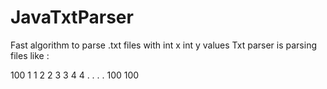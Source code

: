 # JavaTxtParser
Fast algorithm to parse .txt files with int x  int y  values
Txt parser is parsing files like :

100
1 1 
2 2
3 3
4 4
.
.
.
.
100 100
